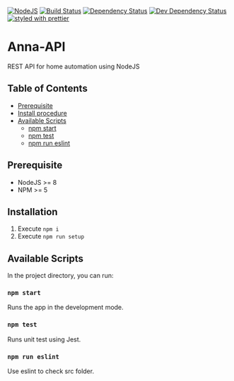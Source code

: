 [![NodeJS](https://img.shields.io/badge/node-%3E%3D%208-brightgreen.svg)](https://nodejs.org/en/)
[![Build Status](https://travis-ci.org/7h1b0/Anna.svg?branch=master)](https://travis-ci.org/7h1b0/Anna)
[![Dependency Status](https://img.shields.io/david/7h1b0/anna/master.svg)](https://david-dm.org/7h1b0/Anna)
[![Dev Dependency Status](https://img.shields.io/david/dev/7h1b0/anna/master.svg)](https://david-dm.org/7h1b0/Anna#info=devDependencies)
[![styled with prettier](https://img.shields.io/badge/styled_with-prettier-ff69b4.svg)](https://github.com/prettier/prettier)

Anna-API
=====================

REST API for home automation using NodeJS

## Table of Contents

- [Prerequisite](#prerequisite)
- [Install procedure](#install-procedure)
- [Available Scripts](#available-scripts)
  - [npm start](#npm-start)
  - [npm test](#npm-test)
  - [npm run eslint](#npm-run-eslint)

## Prerequisite
* NodeJS >= 8
* NPM >= 5

## Installation

1. Execute `npm i`
1. Execute `npm run setup`

## Available Scripts
In the project directory, you can run:

### `npm start`

Runs the app in the development mode.

### `npm test`

Runs unit test using Jest. 

### `npm run eslint`

Use eslint to check src folder.
